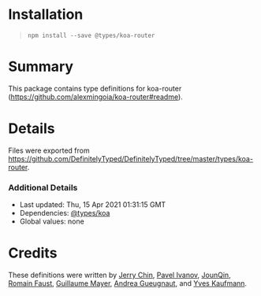 # Installation
> `npm install --save @types/koa-router`

# Summary
This package contains type definitions for koa-router (https://github.com/alexmingoia/koa-router#readme).

# Details
Files were exported from https://github.com/DefinitelyTyped/DefinitelyTyped/tree/master/types/koa-router.

### Additional Details
 * Last updated: Thu, 15 Apr 2021 01:31:15 GMT
 * Dependencies: [@types/koa](https://npmjs.com/package/@types/koa)
 * Global values: none

# Credits
These definitions were written by [Jerry Chin](https://github.com/hellopao), [Pavel Ivanov](https://github.com/schfkt), [JounQin](https://github.com/JounQin), [Romain Faust](https://github.com/romain-faust), [Guillaume Mayer](https://github.com/Guillaume-Mayer), [Andrea Gueugnaut](https://github.com/falinor), and [Yves Kaufmann](https://github.com/yveskaufmann).
